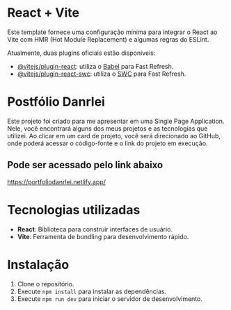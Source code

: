 # React + Vite

Este template fornece uma configuração mínima para integrar o React ao Vite com HMR (Hot Module Replacement) e algumas regras do ESLint.

Atualmente, duas plugins oficiais estão disponíveis:

- [@vitejs/plugin-react](https://github.com/vitejs/vite-plugin-react/blob/main/packages/plugin-react/README.md): utiliza o [Babel](https://babeljs.io/) para Fast Refresh.
- [@vitejs/plugin-react-swc](https://github.com/vitejs/vite-plugin-react-swc): utiliza o [SWC](https://swc.rs/) para Fast Refresh.

# Postfólio Danrlei

Este projeto foi criado para me apresentar em uma Single Page Application. Nele, você encontrará alguns dos meus projetos e as tecnologias que utilizei. Ao clicar em um card de projeto, você será direcionado ao GitHub, onde poderá acessar o código-fonte e o link do projeto em execução.

## Pode ser acessado pelo link abaixo

https://portfoliodanrlei.netlify.app/

# Tecnologias utilizadas

- **React**: Biblioteca para construir interfaces de usuário.
- **Vite**: Ferramenta de bundling para desenvolvimento rápido.

# Instalação

1. Clone o repositório.
2. Execute `npm install` para instalar as dependências.
3. Execute `npm run dev` para iniciar o servidor de desenvolvimento.
